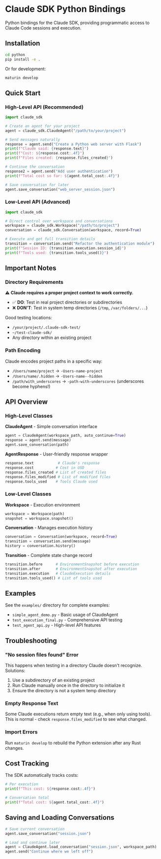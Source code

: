 # Claude SDK Python Bindings

Python bindings for the Claude SDK, providing programmatic access to Claude Code sessions and execution.

## Installation

```bash
cd python
pip install -e .
```

Or for development:
```bash
maturin develop
```

## Quick Start

### High-Level API (Recommended)

```python
import claude_sdk

# Create an agent for your project
agent = claude_sdk.ClaudeAgent("/path/to/your/project")

# Send messages naturally
response = agent.send("Create a Python web server with Flask")
print(f"Claude said: {response.text}")
print(f"Cost: ${response.cost:.4f}")
print(f"Files created: {response.files_created}")

# Continue the conversation
response2 = agent.send("Add user authentication")
print(f"Total cost so far: ${agent.total_cost:.4f}")

# Save conversation for later
agent.save_conversation("web_server_session.json")
```

### Low-Level API (Advanced)

```python
import claude_sdk

# Direct control over workspace and conversations
workspace = claude_sdk.Workspace("/path/to/project")
conversation = claude_sdk.Conversation(workspace, record=True)

# Execute and get full transition details
transition = conversation.send("Refactor the authentication module")
print(f"Session ID: {transition.execution.session_id}")
print(f"Tools used: {transition.tools_used()}")
```

## Important Notes

### Directory Requirements

⚠️ **Claude requires a proper project context to work correctly.**

- ✅ **DO**: Test in real project directories or subdirectories
- ❌ **DON'T**: Test in system temp directories (`/tmp`, `/var/folders/...`)

Good testing locations:
- `/your/project/.claude-sdk-test/`
- `~/test-claude-sdk/`
- Any directory within an existing project

### Path Encoding

Claude encodes project paths in a specific way:
- `/Users/name/project` → `-Users-name-project`
- `/Users/name/.hidden` → `-Users-name--hidden`
- `/path/with_underscores` → `-path-with-underscores` (underscores become hyphens!)

## API Overview

### High-Level Classes

**ClaudeAgent** - Simple conversation interface
```python
agent = ClaudeAgent(workspace_path, auto_continue=True)
response = agent.send(message)
agent.save_conversation(path)
```

**AgentResponse** - User-friendly response wrapper
```python
response.text           # Claude's response
response.cost          # Cost in USD
response.files_created # List of created files
response.files_modified # List of modified files
response.tools_used    # Tools Claude used
```

### Low-Level Classes

**Workspace** - Execution environment
```python
workspace = Workspace(path)
snapshot = workspace.snapshot()
```

**Conversation** - Manages execution history
```python
conversation = Conversation(workspace, record=True)
transition = conversation.send(message)
history = conversation.history()
```

**Transition** - Complete state change record
```python
transition.before      # EnvironmentSnapshot before execution
transition.after       # EnvironmentSnapshot after execution
transition.execution   # ClaudeExecution details
transition.tools_used() # List of tools used
```

## Examples

See the `examples/` directory for complete examples:
- `simple_agent_demo.py` - Basic usage of ClaudeAgent
- `test_execution_final.py` - Comprehensive API testing
- `test_agent_api.py` - High-level API features

## Troubleshooting

### "No session files found" Error
This happens when testing in a directory Claude doesn't recognize. Solutions:
1. Use a subdirectory of an existing project
2. Run Claude manually once in the directory to initialize it
3. Ensure the directory is not a system temp directory

### Empty Response Text
Some Claude executions return empty text (e.g., when only using tools). This is normal - check `response.files_modified` to see what changed.

### Import Errors
Run `maturin develop` to rebuild the Python extension after any Rust changes.

## Cost Tracking

The SDK automatically tracks costs:
```python
# Per execution
print(f"This cost: ${response.cost:.4f}")

# Conversation total
print(f"Total cost: ${agent.total_cost:.4f}")
```

## Saving and Loading Conversations

```python
# Save current conversation
agent.save_conversation("session.json")

# Load and continue later
agent = ClaudeAgent.load_conversation("session.json", workspace_path)
agent.send("Continue where we left off")
```